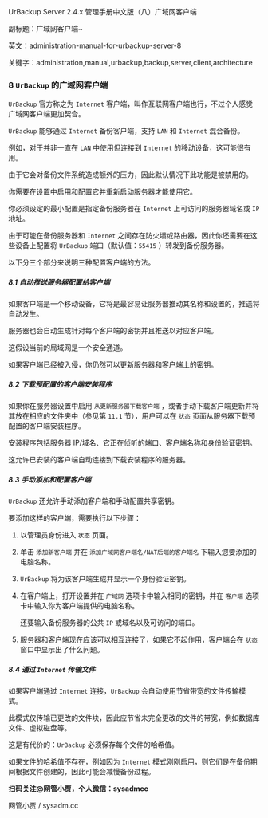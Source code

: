 UrBackup Server 2.4.x 管理手册中文版（八）广域网客户端

副标题：广域网客户端~

英文：administration-manual-for-urbackup-server-8

关键字：administration,manual,urbackup,backup,server,client,architecture



### 8 `UrBackup` 的广域网客户端

`UrBackup` 官方称之为 `Internet` 客户端，叫作互联网客户端也行，不过个人感觉广域网客户端更加契合。

`UrBackup` 能够通过 `Internet` 备份客户端，支持 `LAN` 和 `Internet` 混合备份。

例如，对于并非一直在 `LAN` 中使用但连接到 `Internet` 的移动设备，这可能很有用。

由于它会对备份文件系统造成额外的压力，因此默认情况下此功能是被禁用的。

你需要在设置中启用和配置它并重新启动服务器才能使用它。

你必须设定的最小配置是指定备份服务器在 `Internet` 上可访问的服务器域名或 `IP` 地址。

由于可能在备份服务器和 `Internet` 之间存在防火墙或路由器，因此你还需要在这些设备上配置将 `UrBackup` 端口（默认值：`55415` ）转发到备份服务器。

以下分三个部分来说明三种配置客户端的方法。



##### 8.1 自动推送服务器配置给客户端

如果客户端是一个移动设备，它将是最容易让服务器推动其名称和设置的，推送将自动发生。

服务器也会自动生成针对每个客户端的密钥并且推送以对应客户端。

这假设当前的局域网是一个安全通道。

如果客户端已经被入侵，你仍然可以更新服务器和客户端上的密钥。



##### 8.2 下载预配置的客户端安装程序

如果你在服务器设置中启用 `从更新服务器下载客户端` ，或者手动下载客户端更新并将其放在相应的文件夹中（参见第 `11.1` 节），用户可以在 `状态` 页面从服务器下载预配置的客户端安装程序。

安装程序包括服务器 IP/域名、它正在侦听的端口、客户端名称和身份验证密钥。

这允许已安装的客户端自动连接到下载安装程序的服务器。



##### 8.3 手动添加和配置客户端

`UrBackup` 还允许手动添加客户端和手动配置共享密钥。

要添加这样的客户端，需要执行以下步骤：

1. 以管理员身份进入 `状态` 页面。

2. 单击 `添加新客户端` 并在 `添加广域网客户端名/NAT后端的客户端名` 下输入您要添加的电脑名称。

3.  `UrBackup` 将为该客户端生成并显示一个身份验证密钥。

4. 在客户端上，打开设置并在 `广域网` 选项卡中输入相同的密钥，并在 `客户端` 选项卡中输入你为客户端提供的电脑名称。

   还要输入备份服务器的公共 `IP` 或域名以及可访问的端口。

5. 服务器和客户端现在应该可以相互连接了，如果它不起作用，客户端会在 `状态` 窗口中显示出了什么问题。



##### 8.4 通过 `Internet` 传输文件

如果客户端通过 `Internet` 连接，`UrBackup` 会自动使用节省带宽的文件传输模式。

此模式仅传输已更改的文件块，因此应节省未完全更改的文件的带宽，例如数据库文件、虚拟磁盘等。

这是有代价的：`UrBackup` 必须保存每个文件的哈希值。

如果文件的哈希值不存在，例如因为 `Internet` 模式刚刚启用，则它们是在备份期间根据文件创建的，因此可能会减慢备份过程。



**扫码关注@网管小贾，个人微信：sysadmcc**

网管小贾 / sysadm.cc

